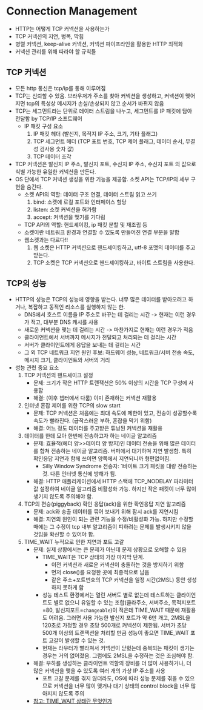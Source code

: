 # Connection Management

- HTTP는 어떻게 TCP 커넥션을 사용하는가
- TCP 커넥션의 지연, 병목, 막힘
- 병렬 커넥션, keep-alive 커넥션, 커넥션 파이프라인을 활용한 HTTP 최적화
- 커넥션 관리를 위해 따라야 할 규칙들


## TCP 커넥션
- 모든 http 통신은 tcp/ip를 통해 이루어짐
- TCP는 신뢰할 수 있음. 브라우저가 주소를 찾아 커넥션을 생성하고, 커넥션이 맺어지면 tcp의 특성상 메시지가 손실/손상되지 않고 순서가 바뀌지 않음
- TCP는 세그먼트라는 단위로 데이터 스트림을 나누고, 세그먼트를 IP 패킷에 담아 전달함 by TCP/IP 소프트웨어
    * IP 패킷 구성 요소
        1. IP 패킷 헤더 (발신지, 목적지 IP 주소, 크기, 기타 플래그)
        2. TCP 세그먼트 헤더 (TCP 포트 번호, TCP 제어 플래그, 데이터 순서, 무결성 검사용 숫자 값)
        3. TCP 데이터 조각
- TCP 커넥션은 발신지 IP 주소, 발신지 포트, 수신지 IP 주소, 수신지 포트 의 값으로 식별 가능한 유일한 커넥션을 만든다.
- OS 단에서 TCP 커넥션 생성을 위한 기능을 제공함. 소켓 API는 TCP/IP의 세부 구현을 숨긴다.
    * 소켓 API의 역할: 데이터 구조 연결, 데이터 스트림 읽고 쓰기 
        1. bind: 소켓에 로컬 포트와 인터페이스 할당
        2. listen: 소켓 커넥션을 허가함
        3. accept: 커넥션을 맺기를 기다림
    * TCP API의 역할: 핸드셰이킹, ip 패킷 분할 및 재조립 등
    * 소켓이란 네트워크 환경과 연결할 수 있도록 만들어진 연결 부분을 말함
    * 웹소켓과는 다르다!!
        1. 웹 소켓은 HTTP 커넥션으로 핸드셰이킹하고, utf-8 포맷의 데이터를 주고받는다.
        2. TCP 소켓은 TCP 커넥션으로 핸드셰이킹하고, 바이트 스트림을 사용한다.

## TCP의 성능
- HTTP의 성능은 TCP의 성능에 영향을 받는다. 너무 많은 데이터를 받아오려고 하거나, 복잡하고 동적인 리소스를 실행하지 않는 한.
    * DNS에서 호스트 이름을 IP 주소로 바꾸는 데 걸리는 시간 -> 현재는 이런 경우가 적고, 대부분 DNS 캐시를 사용
    * 새로운 커넥션을 맺는 데 걸리는 시간 -> 마찬가지로 현재는 이런 경우가 적음
    * 클라이언트에서 서버까지 메시지가 전달되고 처리되는 데 걸리는 시간
    * 서버가 클라이언트에게 응답을 보내는 데 걸리는 시간
    * 그 외 TCP 네트워크 지연 원인 후보: 하드웨어 성능, 네트워크/서버 전송 속도, 메시지 크기, 클라이언트와 서버의 거리
- 성능 관련 중요 요소
    1. TCP 커넥션의 핸드셰이크 설정
        * 문제: 크기가 작은 HTTP 트랜잭션은 50% 이상의 시간을 TCP 구성에 사용함
        * 해결: (이후 챕터에서 다룸) 이미 존재하는 커넥션 재활용
    2. 인터넷 혼잡 제어를 위한 TCP의 slow start
        * 문제: TCP 커넥션은 처음에는 최대 속도에 제한이 있고, 전송이 성공할수록 속도가 빨라진다. (급작스러운 부하, 혼잡을 막기 위함)
        * 해결: 어느 정도 데이터를 주고받은 튜닝된 커넥션을 재활용
    3. 데이터를 한데 모아 한번에 전송하고자 하는 네이글 알고리즘
        * 문제: 효율적(헤더 양>>데이터 양 방지)인 데이터 전송을 위해 많은 데이터를 합쳐 전송하는 네이글 알고리즘. 버퍼에서 대기하며 지연 발생함. 특히 확인응답 지연과 함께 쓰이면 양쪽에서 지연되니까 형편없어짐.
            + Silly Window Syndrome 전송자: 1바이트 크기 패킷을 대량 전송하는 것. 다른 인터넷 통신에 방해가 됨. 
        * 해결: HTTP 애플리케이션에서 HTTP 스택에 TCP_NODELAY 파라미터 값 설정하여 네이글 알고리즘 비활성화 가능. 하지만 작은 패킷이 너무 많이 생기지 않도록 주의해야 함.
    4. TCP의 편승(piggyback) 확인 응답(ack)을 위한 확인응답 지연 알고리즘
        * 문제: ack와 송출 데이터를 묶어 보내기 위해 잠시 ack를 지연시킴
        * 해결: 지연의 원인이 되는 관련 기능을 수정/비활성화 가능. 하지만 수정할 때에는 그 수정이 tcp 내부 알고리즘이 피하려는 문제를 발생시키지 않을 것임을 확신할 수 있어야 함. 
    5. TIME_WAIT 누적으로 인한 지연과 포트 고갈
        * 문제: 실제 상황에서는 큰 문제가 아닌데 문제 상황으로 오해할 수 있음
            + TIME_WAIT은 TCP 상태의 가장 마지막 단계. 
                + 이전 커넥션과 새로운 커넥션이 충돌하는 것을 방지하기 위함
                + 먼저 close()를 요청한 곳에 최종적으로 남음
                + 같은 주소+포트번호의 TCP 커넥션을 일정 시간(2MSL) 동안 생성하지 못하게 함
            + 성능 테스트 환경에서는 열린 서버도 별로 없는데 테스트하는 클라이언트도 별로 없으니 유일할 수 있는 조합(클라주소, 서버주소, 목적지포트=80, 발신지포트=`changeable`)이 적은데 TIME_WAIT 때문에 재활용도 어려움. 그러면 사용 가능한 발신지 포트가 약 6만 개고, 2MSL을 120초로 가정할 경우 초당 500개로 커넥션이 제한됨. 서버가 초당 500개 이상의 트랜잭션을 처리할 만큼 성능이 좋으면 TIME_WAIT 포트 고갈이 발생할 수 있는 것.
            + 현재는 라우터가 빨라져서 커넥션이 닫혔는데 중복되는 패킷이 생기는 경우는 거의 없어졌음. 그럼에도 2MSL을 수정하는 것은 조심해야 함.
        * 해결: 부하를 생성하는 클라이언트 역할의 장비를 더 많이 사용하거나, 더 많은 커넥션을 맺을 수 있도록 여러 개의 가상 IP 주소를 사용
            + 포트 고갈 문제를 겪지 않더라도, OS에 따라 성능 문제를 겪을 수 있으므로 커넥션을 너무 많이 맺거나 대기 상태의 control block을 너무 많아지지 않도록 주의
        * [참고: TIME_WAIT 상태란 무엇인가](http://docs.likejazz.com/time-wait/)
